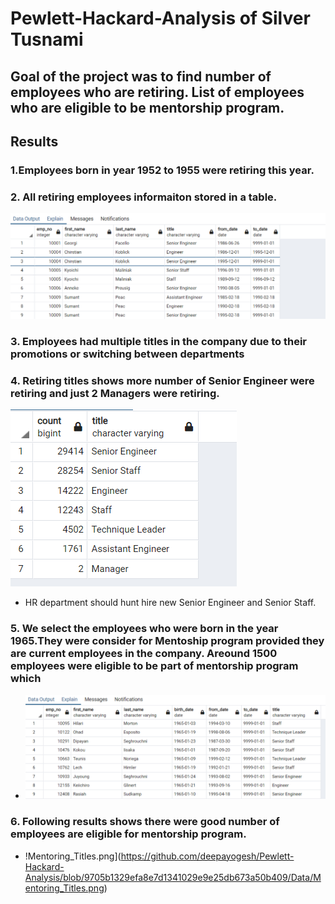 # Pewlett-Hackard-Analysis of Silver Tusnami
## Goal of the project was to find number of employees who are retiring. List of employees who are eligible to be mentorship program. 
## Results 
### 1.Employees born in year 1952 to 1955 were retiring this year. 
### 2. All retiring employees informaiton stored in a table. 
![reirement_titles_results.png](https://github.com/deepayogesh/Pewlett-Hackard-Analysis/blob/0a41432cf0bc488c5826e2cc6dad9fe57047270d/Data/reirement_titles_results.png)
 
### 3. Employees had multiple titles in the company due to their promotions or switching between departments 

### 4. Retiring titles shows more number of Senior Engineer were retiring and just 2 Managers were retiring. 
![total_retiring_titles.png](https://github.com/deepayogesh/Pewlett-Hackard-Analysis/blob/0a41432cf0bc488c5826e2cc6dad9fe57047270d/Data/total_retiring_titles.png)
- HR department should hunt hire new Senior Engineer and Senior Staff.

### 5. We select the employees who were born in the year 1965.They  were consider for Mentoship program provided they are current employees in the company. Areound 1500 employees were eligible to be part of mentorship program which 
- ![mentorship_eligibilty_results.png](https://github.com/deepayogesh/Pewlett-Hackard-Analysis/blob/0a41432cf0bc488c5826e2cc6dad9fe57047270d/Data/mentorship_eligibilty_results.png)

### 6. Following results shows there were good number of employees are eligible for mentorship program.
- !Mentoring_Titles.png](https://github.com/deepayogesh/Pewlett-Hackard-Analysis/blob/9705b1329efa8e7d1341029e9e25db673a50b409/Data/Mentoring_Titles.png)

